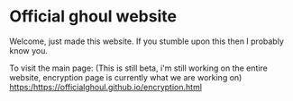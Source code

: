 # Official ghoul website
Welcome, just made this website. If you stumble upon this then I probably know you.

To visit the main page:
(This is still beta, i'm still working on the entire website, encryption page is currently what we are working on)
[https:/](https://officialghoul.github.io/)https://officialghoul.github.io/encryption.html
